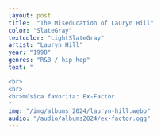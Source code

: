 ```yaml
---
layout: post
title:  "The Miseducation of Lauryn Hill"
color: "SlateGray"
textcolor: "LightSlateGray"
artist: "Lauryn Hill"
year: "1998"
genres: "R&B / hip hop"
text: "

<br>
<br>
<br>música favorita: Ex-Factor
"
img: "/img/albums_2024/lauryn-hill.webp"
audio: "/audio/albums2024/ex-factor.ogg"
---
```

